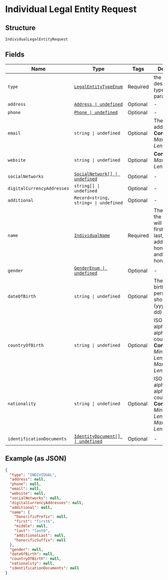 
# Individual Legal Entity Request

## Structure

`IndividualLegalEntityRequest`

## Fields

| Name | Type | Tags | Description |
|  --- | --- | --- | --- |
| `type` | [`LegalEntityTypeEnum`](../../doc/models/legal-entity-type-enum.md) | Required | the second description of type parameter |
| `address` | [`Address \| undefined`](../../doc/models/address.md) | Optional | - |
| `phone` | [`Phone \| undefined`](../../doc/models/phone.md) | Optional | - |
| `email` | `string \| undefined` | Optional | The email address.<br>**Constraints**: *Maximum Length*: `512` |
| `website` | `string \| undefined` | Optional | **Constraints**: *Maximum Length*: `2048` |
| `socialNetworks` | [`SocialNetwork[] \| undefined`](../../doc/models/social-network.md) | Optional | - |
| `digitalCurrencyAddresses` | `string[] \| undefined` | Optional | - |
| `additional` | `Record<string, string> \| undefined` | Optional | - |
| `name` | [`IndividualName`](../../doc/models/individual-name.md) | Required | The name of the person. It will consist of first, middle, last, additionalLast, honorificPrefix, and honorificSuffix. |
| `gender` | [`GenderEnum \| undefined`](../../doc/models/gender-enum.md) | Optional | - |
| `dateOfBirth` | `string \| undefined` | Optional | The date of birth for the person, format should be (yyyy-mm-dd) |
| `countryOfBirth` | `string \| undefined` | Optional | ISO 3166-1 alpha-2 or alpha-3 country code.<br>**Constraints**: *Minimum Length*: `2`, *Maximum Length*: `3` |
| `nationality` | `string \| undefined` | Optional | ISO 3166-1 alpha-2 or alpha-3 country code.<br>**Constraints**: *Minimum Length*: `2`, *Maximum Length*: `3` |
| `identificationDocuments` | [`IdentityDocument[] \| undefined`](../../doc/models/identity-document.md) | Optional | - |

## Example (as JSON)

```json
{
  "type": "INDIVIDUAL",
  "address": null,
  "phone": null,
  "email": null,
  "website": null,
  "socialNetworks": null,
  "digitalCurrencyAddresses": null,
  "additional": null,
  "name": {
    "honorificPrefix": null,
    "first": "first6",
    "middle": null,
    "last": "last0",
    "additionalLast": null,
    "honorificSuffix": null
  },
  "gender": null,
  "dateOfBirth": null,
  "countryOfBirth": null,
  "nationality": null,
  "identificationDocuments": null
}
```

